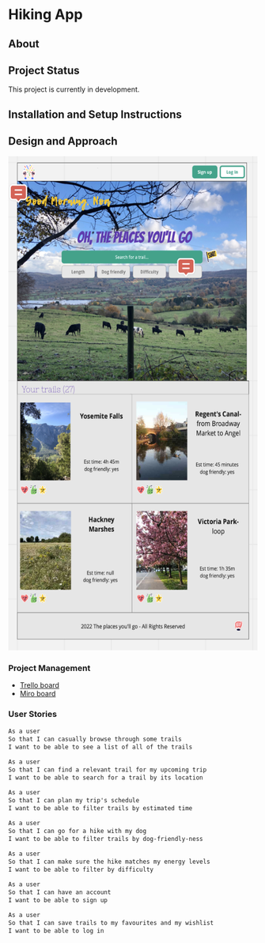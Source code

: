 # Hiking App

## About

## Project Status
This project is currently in development.

## Installation and Setup Instructions

## Design and Approach
<img src="src/images/hikes-app-sketch.png" alt="logo" width="600" height="1000" />

### Project Management
- [Trello board](https://trello.com/b/ClZSDPID/hikes-app)
- [Miro board](https://miro.com/app/board/uXjVO3w6Di8=/)

### User Stories

```
As a user
So that I can casually browse through some trails
I want to be able to see a list of all of the trails
```

```
As a user
So that I can find a relevant trail for my upcoming trip
I want to be able to search for a trail by its location
```

```
As a user
So that I can plan my trip's schedule
I want to be able to filter trails by estimated time
```

```
As a user
So that I can go for a hike with my dog
I want to be able to filter trails by dog-friendly-ness
```

```
As a user
So that I can make sure the hike matches my energy levels
I want to be able to filter by difficulty
```

```
As a user
So that I can have an account
I want to be able to sign up 
```

```
As a user
So that I can save trails to my favourites and my wishlist
I want to be able to log in
```
